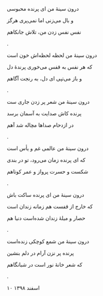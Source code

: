 <!--
.. title: درون سینهٔ من 
.. slug: daroone_sineye_man
.. date: 2020-02-29 12:09:55 UTC
.. tags:  غزل
.. category: 
.. link: 
.. description: 
.. type: text
-->

درون سینهٔ من ای پرنده محبوسی

و بال می‌زنی اما نمی‌پری هرگز

نفس نفس زدن من، تلاش جانکاهم

.


درون سینهٔ من لحظه لحظه‌اش خون است

که هر نفس به قفس می‌خوری پرندهٔ دل

و باز می‌تپی ای دل، به رنجت آگاهم

.


درون سینهٔ من شعر پر زدن جاری ست

پرنده کاش صدایت به آسمان برسد

در ازدحام صداها مچاله شد آهم

.



درون سینهٔ من عالمی غم و یأس است

که ای پرنده زمان می‌رود، تو در بندی

شکست و حسرت پرواز و عمر کوتاهم

.


درون سینهٔ من ای پرنده ساکت باش

که خارج از قفست هم زمانه زندان است

حصار و میلهٔ زندان شده‌است دنیا هم

.



درون سینهٔ من شمع کوچکی زنده‌است

پرنده پر نزن آرام در دلم بنشین

که شعر خانهٔ نور است در شبانگاهم

.

۱۰ اسفند ۱۳۹۸
